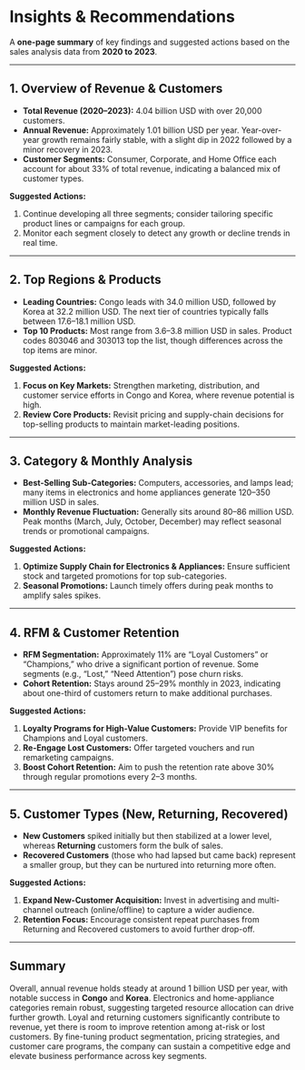 # Insights & Recommendations

A **one-page summary** of key findings and suggested actions based on the sales analysis data from **2020 to 2023**.

---

## 1. Overview of Revenue & Customers

- **Total Revenue (2020–2023):** 4.04 billion USD with over 20,000 customers.
- **Annual Revenue:** Approximately 1.01 billion USD per year. Year-over-year growth remains fairly stable, with a slight dip in 2022 followed by a minor recovery in 2023.
- **Customer Segments:** Consumer, Corporate, and Home Office each account for about 33% of total revenue, indicating a balanced mix of customer types.

**Suggested Actions:**
1. Continue developing all three segments; consider tailoring specific product lines or campaigns for each group.
2. Monitor each segment closely to detect any growth or decline trends in real time.

---

## 2. Top Regions & Products

- **Leading Countries:** Congo leads with 34.0 million USD, followed by Korea at 32.2 million USD. The next tier of countries typically falls between 17.6–18.1 million USD.
- **Top 10 Products:** Most range from 3.6–3.8 million USD in sales. Product codes 803046 and 303013 top the list, though differences across the top items are minor.

**Suggested Actions:**
1. **Focus on Key Markets:** Strengthen marketing, distribution, and customer service efforts in Congo and Korea, where revenue potential is high.
2. **Review Core Products:** Revisit pricing and supply-chain decisions for top-selling products to maintain market-leading positions.

---

## 3. Category & Monthly Analysis

- **Best-Selling Sub-Categories:** Computers, accessories, and lamps lead; many items in electronics and home appliances generate 120–350 million USD in sales.
- **Monthly Revenue Fluctuation:** Generally sits around 80–86 million USD. Peak months (March, July, October, December) may reflect seasonal trends or promotional campaigns.

**Suggested Actions:**
1. **Optimize Supply Chain for Electronics & Appliances:** Ensure sufficient stock and targeted promotions for top sub-categories.
2. **Seasonal Promotions:** Launch timely offers during peak months to amplify sales spikes.

---

## 4. RFM & Customer Retention

- **RFM Segmentation:** Approximately 11% are “Loyal Customers” or “Champions,” who drive a significant portion of revenue. Some segments (e.g., “Lost,” “Need Attention”) pose churn risks.
- **Cohort Retention:** Stays around 25–29% monthly in 2023, indicating about one-third of customers return to make additional purchases.

**Suggested Actions:**
1. **Loyalty Programs for High-Value Customers:** Provide VIP benefits for Champions and Loyal customers.  
2. **Re-Engage Lost Customers:** Offer targeted vouchers and run remarketing campaigns.  
3. **Boost Cohort Retention:** Aim to push the retention rate above 30% through regular promotions every 2–3 months.

---

## 5. Customer Types (New, Returning, Recovered)

- **New Customers** spiked initially but then stabilized at a lower level, whereas **Returning** customers form the bulk of sales.
- **Recovered Customers** (those who had lapsed but came back) represent a smaller group, but they can be nurtured into returning more often.

**Suggested Actions:**
1. **Expand New-Customer Acquisition:** Invest in advertising and multi-channel outreach (online/offline) to capture a wider audience.  
2. **Retention Focus:** Encourage consistent repeat purchases from Returning and Recovered customers to avoid further drop-off.

---

## Summary

Overall, annual revenue holds steady at around 1 billion USD per year, with notable success in **Congo** and **Korea**. Electronics and home-appliance categories remain robust, suggesting targeted resource allocation can drive further growth. Loyal and returning customers significantly contribute to revenue, yet there is room to improve retention among at-risk or lost customers. By fine-tuning product segmentation, pricing strategies, and customer care programs, the company can sustain a competitive edge and elevate business performance across key segments.
